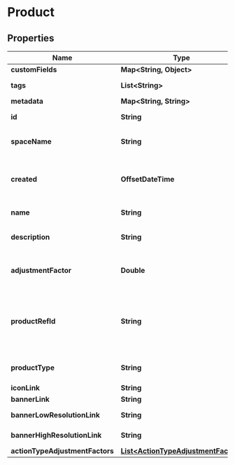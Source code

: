 

# Product


## Properties

| Name | Type | Description | Notes |
|------------ | ------------- | ------------- | -------------|
|**customFields** | **Map&lt;String, Object&gt;** |  |  [optional] |
|**tags** | **List&lt;String&gt;** | A list of id&#39;s used to tag models |  [optional] |
|**metadata** | **Map&lt;String, String&gt;** |  |  [optional] |
|**id** | **String** | A unique system generated identifier |  |
|**spaceName** | **String** | This is the space name which is linked to the account |  |
|**created** | **OffsetDateTime** | ISO8601 timestamp for when a Model was created. All records are stored in UTC time zone |  |
|**name** | **String** | The name of the product |  [optional] |
|**description** | **String** | The description of the product for your reference |  [optional] |
|**adjustmentFactor** | **Double** | The multiplier to apply to source values received for this product events |  [optional] |
|**productRefId** | **String** | The reference to this product in your system. The reference identifier can not be changed after the product has been created |  [optional] |
|**productType** | **String** | The type to this product in your system. |  [optional] |
|**iconLink** | **String** | Link to the icon |  [optional] |
|**bannerLink** | **String** | Link to the banner |  [optional] |
|**bannerLowResolutionLink** | **String** | Link to the bannerLowResolution |  [optional] |
|**bannerHighResolutionLink** | **String** | Link to the bannerHighResolution |  [optional] |
|**actionTypeAdjustmentFactors** | [**List&lt;ActionTypeAdjustmentFactor&gt;**](ActionTypeAdjustmentFactor.md) |  |  [optional] |



